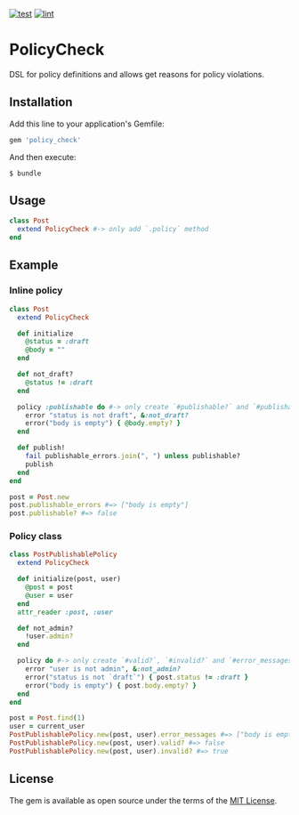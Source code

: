 [![test](https://github.com/hazi/policy_check/actions/workflows/test.yml/badge.svg)](https://github.com/hazi/policy_check/actions/workflows/test.yml) [![lint](https://github.com/hazi/policy_check/actions/workflows/lint.yml/badge.svg)](https://github.com/hazi/policy_check/actions/workflows/lint.yml)

# PolicyCheck

DSL for policy definitions and allows get reasons for policy violations.

## Installation

Add this line to your application's Gemfile:

```ruby
gem 'policy_check'
```

And then execute:

    $ bundle


## Usage

```ruby
class Post
  extend PolicyCheck #-> only add `.policy` method
end
```

## Example

### Inline policy

```ruby
class Post
  extend PolicyCheck

  def initialize
    @status = :draft
    @body = ""
  end

  def not_draft?
    @status != :draft
  end

  policy :publishable do #-> only create `#publishable?` and `#publishable_errors` method
    error "status is not draft", &:not_draft?
    error("body is empty") { @body.empty? }
  end

  def publish!
    fail publishable_errors.join(", ") unless publishable?
    publish
  end
end

post = Post.new
post.publishable_errors #=> ["body is empty"]
post.publishable? #=> false
```

### Policy class

```ruby
class PostPublishablePolicy
  extend PolicyCheck

  def initialize(post, user)
    @post = post
    @user = user
  end
  attr_reader :post, :user

  def not_admin?
    !user.admin?
  end

  policy do #-> only create `#valid?`, `#invalid?` and `#error_messages` method
    error "user is not admin", &:not_admin?
    error("status is not `draft`") { post.status != :draft }
    error("body is empty") { post.body.empty? }
  end
end

post = Post.find(1)
user = current_user
PostPublishablePolicy.new(post, user).error_messages #=> ["body is empty", "write is not admin"]
PostPublishablePolicy.new(post, user).valid? #=> false
PostPublishablePolicy.new(post, user).invalid? #=> true
```

## License

The gem is available as open source under the terms of the [MIT License](https://opensource.org/licenses/MIT).
